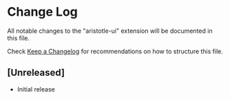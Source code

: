 # Change Log

All notable changes to the "aristotle-ui" extension will be documented in this file.

Check [Keep a Changelog](http://keepachangelog.com/) for recommendations on how to structure this file.

## [Unreleased]

- Initial release